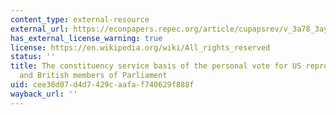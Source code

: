 ```yaml
---
content_type: external-resource
external_url: https://econpapers.repec.org/article/cupapsrev/v_3a78_3ay_3a1984_3ai_3a01_3ap_3a110-125_5f25.htm
has_external_license_warning: true
license: https://en.wikipedia.org/wiki/All_rights_reserved
status: ''
title: The constituency service basis of the personal vote for US representatives
  and British members of Parliament
uid: cee38d07-d4d7-429c-aafa-f740629f888f
wayback_url: ''
---
```

